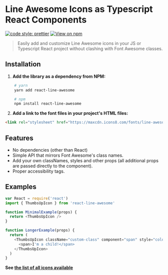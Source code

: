 # Line Awesome Icons as Typescript React Components

[![code style: prettier](https://img.shields.io/badge/code_style-prettier-ff69b4.svg?style=flat-square)](https://github.com/prettier/prettier)
[![View on npm](https://img.shields.io/npm/v/react-fontawesome.svg)](https://www.npmjs.com/package/react-line-awesome)

> Easily add and customize Line Awesome icons in your JS or Typescript React project without clashing with Font Awesome
> classes.

## Installation

1. **Add the library as a dependency from NPM:**

```bash
    # yarn
    yarn add react-line-awesome

    # npm
    npm install react-line-awesome
```

2. **Add a link to the font files in your project's HTML files:**

```html
<link rel="stylesheet" href="https://maxcdn.icons8.com/fonts/line-awesome/1.1/css/line-awesome.min.css" />
```

## Features

- No dependencies (other than React)
- Simple API that mirrors Font Awesome's class names.
- Add your own classNames, styles and other props (all additional props are passed directly to the component).
- Proper accessibility tags.

## Examples

```js
var React = require('react')
import { ThumbsUpIcon } from 'react-line-awesome'

function MinimalExample(props) {
  return <ThumbsUpIcon />
}

function LongerExample(props) {
  return (
    <ThumbsUpIcon className="custom-class" component="span" style="color: blue">
      <span>I'm a child!</span>
    </ThumbsUpIcon>
  )
}
```

**See [the list of all icons available](https://icons8.com/line-awesome)**
